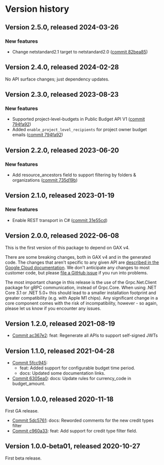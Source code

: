 # Version history

## Version 2.5.0, released 2024-03-26

### New features

- Change netstandard2.1 target to netstandard2.0 ([commit 82bea85](https://github.com/googleapis/google-cloud-dotnet/commit/82bea850661975b9750ac30753528cc9d2e05240))

## Version 2.4.0, released 2024-02-28

No API surface changes; just dependency updates.

## Version 2.3.0, released 2023-08-23

### New features

- Supported project-level-budgets in Public Budget API V1 ([commit 794fa92](https://github.com/googleapis/google-cloud-dotnet/commit/794fa92ad3ebcd05f389a1eb1f4fca5cc9687b1e))
- Added `enable_project_level_recipients` for project owner budget emails ([commit 794fa92](https://github.com/googleapis/google-cloud-dotnet/commit/794fa92ad3ebcd05f389a1eb1f4fca5cc9687b1e))

## Version 2.2.0, released 2023-06-20

### New features

- Add resource_ancestors field to support filtering by folders & organizations ([commit 735d19b](https://github.com/googleapis/google-cloud-dotnet/commit/735d19b4f06c995cf7cf45df286776f29ea5471c))

## Version 2.1.0, released 2023-01-19

### New features

- Enable REST transport in C# ([commit 31e55cd](https://github.com/googleapis/google-cloud-dotnet/commit/31e55cdbafe12bfae68e28a75a1b75ceb445684f))

## Version 2.0.0, released 2022-06-08

This is the first version of this package to depend on GAX v4.

There are some breaking changes, both in GAX v4 and in the generated
code. The changes that aren't specific to any given API are [described in the Google Cloud
documentation](https://cloud.google.com/dotnet/docs/reference/help/breaking-gax4).
We don't anticipate any changes to most customer code, but please [file a
GitHub issue](https://github.com/googleapis/google-cloud-dotnet/issues/new/choose)
if you run into problems.

The most important change in this release is the use of the Grpc.Net.Client package
for gRPC communication, instead of Grpc.Core. When using .NET Core 3.1 or .NET 5.0+
this should lead to a smaller installation footprint and greater compatibility (e.g.
with Apple M1 chips). Any significant change in a core component comes with the risk
of incompatibility, however - so again, please let us know if you encounter any
issues.
## Version 1.2.0, released 2021-08-19

- [Commit ac367e2](https://github.com/googleapis/google-cloud-dotnet/commit/ac367e2): feat: Regenerate all APIs to support self-signed JWTs

## Version 1.1.0, released 2021-04-28

- [Commit 5fcc945](https://github.com/googleapis/google-cloud-dotnet/commit/5fcc945):
  - feat: Added support for configurable budget time period.
  - docs: Updated some documentation links.
- [Commit 6305ea0](https://github.com/googleapis/google-cloud-dotnet/commit/6305ea0): docs: Update rules for currency_code in budget_amount.

## Version 1.0.0, released 2020-11-18

First GA release.

- [Commit 5dc5761](https://github.com/googleapis/google-cloud-dotnet/commit/5dc5761): docs: Reworded comments for the new credit types filter
- [Commit c960a33](https://github.com/googleapis/google-cloud-dotnet/commit/c960a33): feat: Add support for credit type filter field.

## Version 1.0.0-beta01, released 2020-10-27

First beta release.



